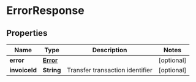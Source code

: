 # ErrorResponse

## Properties
Name | Type | Description | Notes
------------ | ------------- | ------------- | -------------
**error** | [**Error**](Error.md) |  |  [optional]
**invoiceId** | **String** | Transfer transaction identifier |  [optional]
